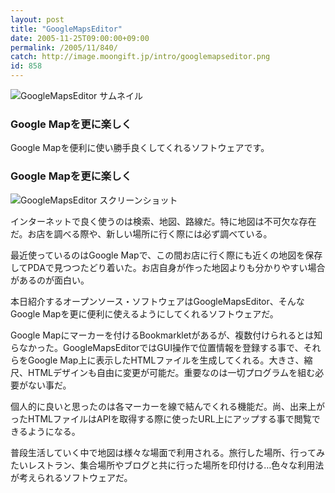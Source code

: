 ```yaml
---
layout: post
title: "GoogleMapsEditor"
date: 2005-11-25T09:00:00+09:00
permalink: /2005/11/840/
catch: http://image.moongift.jp/intro/googlemapseditor.png
id: 858
---
```

 ![GoogleMapsEditor サムネイル](http://image.moongift.jp/intro/googlemapseditor.s.png "GoogleMapsEditor サムネイル")
  

### Google Mapを更に楽しく
  
Google Mapを便利に使い勝手良くしてくれるソフトウェアです。  
<!--more-->  

### Google Mapを更に楽しく
  

![GoogleMapsEditor スクリーンショット](http://image.moongift.jp/intro/googlemapseditor.png "GoogleMapsEditor スクリーンショット")

  

インターネットで良く使うのは検索、地図、路線だ。特に地図は不可欠な存在だ。お店を調べる際や、新しい場所に行く際には必ず調べている。

  

最近使っているのはGoogle Mapで、この間お店に行く際にも近くの地図を保存してPDAで見つつたどり着いた。お店自身が作った地図よりも分かりやすい場合があるのが面白い。

  

本日紹介するオープンソース・ソフトウェアはGoogleMapsEditor、そんなGoogle Mapを更に便利に使えるようにしてくれるソフトウェアだ。

  

Google Mapにマーカーを付けるBookmarkletがあるが、複数付けられるとは知らなかった。GoogleMapsEditorではGUI操作で位置情報を登録する事で、それらをGoogle Map上に表示したHTMLファイルを生成してくれる。大きさ、縮尺、HTMLデザインも自由に変更が可能だ。重要なのは一切プログラムを組む必要がない事だ。

  

個人的に良いと思ったのは各マーカーを線で結んでくれる機能だ。尚、出来上がったHTMLファイルはAPIを取得する際に使ったURL上にアップする事で閲覧できるようになる。

  

普段生活していく中で地図は様々な場面で利用される。旅行した場所、行ってみたいレストラン、集合場所やブログと共に行った場所を印付ける…色々な利用法が考えられるソフトウェアだ。

